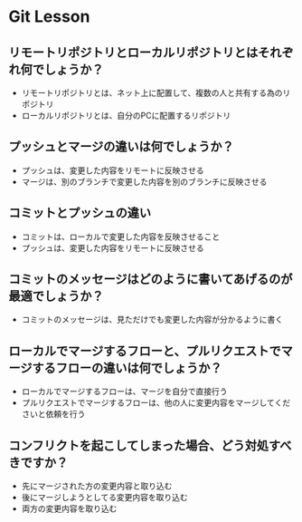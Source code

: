 # Git Lesson

## リモートリポジトリとローカルリポジトリとはそれぞれ何でしょうか？

 - リモートリポジトリとは、ネット上に配置して、複数の人と共有する為のリポジトリ
 - ローカルリポジトリとは、自分のPCに配置するリポジトリ


## プッシュとマージの違いは何でしょうか？

 - プッシュは、変更した内容をリモートに反映させる
 - マージは、別のブランチで変更した内容を別のブランチに反映させる

 
## コミットとプッシュの違い

 - コミットは、ローカルで変更した内容を反映させること
 - プッシュは、変更した内容をリモートに反映させる

## コミットのメッセージはどのように書いてあげるのが最適でしょうか？

 - コミットのメッセージは、見ただけでも変更した内容が分かるように書く

## ローカルでマージするフローと、プルリクエストでマージするフローの違いは何でしょうか？

 - ローカルでマージするフローは、マージを自分で直接行う
 - プルリクエストでマージするフローは、他の人に変更内容をマージしてくださいと依頼を行う

## コンフリクトを起こしてしまった場合、どう対処すべきですか？

 - 先にマージされた方の変更内容と取り込む
 - 後にマージしようとしてる変更内容を取り込む
 - 両方の変更内容を取り込む
